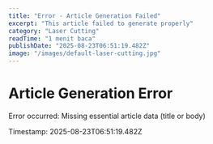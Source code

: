 ```yaml
---
title: "Error - Article Generation Failed"
excerpt: "This article failed to generate properly"
category: "Laser Cutting"
readTime: "1 menit baca"
publishDate: "2025-08-23T06:51:19.482Z"
image: "/images/default-laser-cutting.jpg"
---
```


# Article Generation Error

Error occurred: Missing essential article data (title or body)

Timestamp: 2025-08-23T06:51:19.482Z